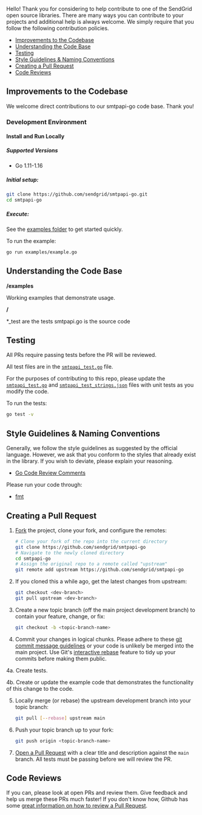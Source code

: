 Hello! Thank you for considering to help contribute to one of the SendGrid open source libraries. There are many ways you can contribute to your projects and additional help is always welcome. We simply require that you follow the following contribution policies.

- [Improvements to the Codebase](#improvements-to-the-codebase)
- [Understanding the Code Base](#understanding-the-codebase)
- [Testing](#testing)
- [Style Guidelines & Naming Conventions](#style-guidelines-and-naming-conventions)
- [Creating a Pull Request](#creating-a-pull-request)
- [Code Reviews](#code-reviews)

<a name="improvements-to-the-codebase"></a>
## Improvements to the Codebase

We welcome direct contributions to our smtpapi-go code base. Thank you!

### Development Environment ###

#### Install and Run Locally ####

##### Supported Versions #####

- Go 1.11-1.16

##### Initial setup: #####

```bash
git clone https://github.com/sendgrid/smtpapi-go.git
cd smtpapi-go
```

##### Execute: #####

See the [examples folder](examples) to get started quickly.

To run the example:

```bash
go run examples/example.go
```

<a name="understanding-the-codebase"></a>
## Understanding the Code Base

**/examples**

Working examples that demonstrate usage.

**/**

*_test are the tests
smtpapi.go is the source code

<a name="testing"></a>
## Testing

All PRs require passing tests before the PR will be reviewed.

All test files are in the [`smtpapi_test.go`](smtpapi_test.go) file.

For the purposes of contributing to this repo, please update the [`smtpapi_test.go`](smtpapi_test.go) and [`smtpapi_test_strings.json`](smtpapi_test_strings.json) files with unit tests as you modify the code.

To run the tests:

```bash
go test -v
```

<a name="style-guidelines-and-naming-conventions"></a>
## Style Guidelines & Naming Conventions

Generally, we follow the style guidelines as suggested by the official language. However, we ask that you conform to the styles that already exist in the library. If you wish to deviate, please explain your reasoning.

- [Go Code Review Comments](https://github.com/golang/go/wiki/CodeReviewComments)

Please run your code through:

- [fmt](https://blog.golang.org/go-fmt-your-code)

## Creating a Pull Request<a name="creating-a-pull-request"></a>

1. [Fork](https://help.github.com/fork-a-repo/) the project, clone your fork,
   and configure the remotes:

   ```bash
   # Clone your fork of the repo into the current directory
   git clone https://github.com/sendgrid/smtpapi-go
   # Navigate to the newly cloned directory
   cd smtpapi-go
   # Assign the original repo to a remote called "upstream"
   git remote add upstream https://github.com/sendgrid/smtpapi-go
   ```

2. If you cloned this a while ago, get the latest changes from upstream:

   ```bash
   git checkout <dev-branch>
   git pull upstream <dev-branch>
   ```

3. Create a new topic branch (off the main project development branch) to
   contain your feature, change, or fix:

   ```bash
   git checkout -b <topic-branch-name>
   ```

4. Commit your changes in logical chunks. Please adhere to these [git commit
   message guidelines](http://tbaggery.com/2008/04/19/a-note-about-git-commit-messages.html)
   or your code is unlikely be merged into the main project. Use Git's
   [interactive rebase](https://help.github.com/articles/interactive-rebase)
   feature to tidy up your commits before making them public.

4a. Create tests.

4b. Create or update the example code that demonstrates the functionality of this change to the code.

5. Locally merge (or rebase) the upstream development branch into your topic branch:

   ```bash
   git pull [--rebase] upstream main
   ```

6. Push your topic branch up to your fork:

   ```bash
   git push origin <topic-branch-name>
   ```

7. [Open a Pull Request](https://help.github.com/articles/using-pull-requests/)
    with a clear title and description against the `main` branch. All tests must be passing before we will review the PR.

<a name="code-reviews"></a>
## Code Reviews

If you can, please look at open PRs and review them. Give feedback and help us merge these PRs much faster! If you don't know how, Github has some [great information on how to review a Pull Request](https://help.github.com/articles/about-pull-request-reviews/).
